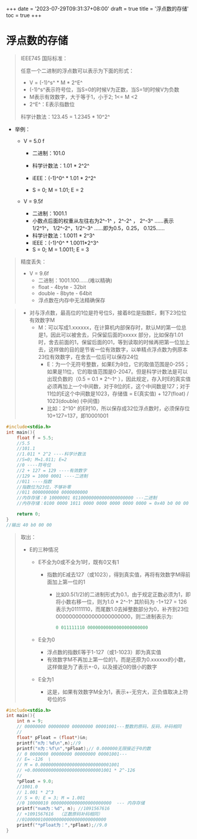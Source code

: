 +++
date = '2023-07-29T09:31:37+08:00'
draft = true
title = '浮点数的存储'
toc = true
+++

# 浮点数的存储

> IEEE745 国际标准：
>
> 任意一个二进制的浮点数可以表示为下面的形式：
>
> - V = (-1)^s^ * M * 2^E^
> - (-1)^s^表示符号位，当S=0的时候V为正数，当S=1的时候V为负数
> - M表示有效数字，大于等于1，小于2;   1<= M <2
> - 2^E^：E表示指数位
>
> 科学计数法：123.45 = 1.2345 * 10^2^

- 举例：

  - V = 5.0 f

    - 二进制：101.0
    - 科学计数法：1.01 * 2^2^

    - iEEE：(-1)^0^ * 1.01 * 2^2^
    - S = 0; M = 1.01; E = 2

  - V = 9.5f

    - 二进制：1001.1
    - 小数点后面的权重从左往右为2^-1^ ，2^-2^ ， 2^-3^ ......表示1/2^1^， 1/2^-2^，1/2^-3^ ......即为0.5，0.25， 0.125......
    - 科学计数法：1.0011 * 2^3^
    - IEEE：(-1)^0^ * 1.0011*2^3^
    - S  =  0; M = 1.0011; E = 3



> 精度丢失：
>
> - V = 9.6f
>   - 二进制：1001.100......(难以精确)
>   - float - 4byte - 32bit
>   - double - 8byte - 64bit
>   - 浮点数在内存中无法精确保存

> - 对与浮点数，最高位的1位是符号位S，接着8位是指数E，剩下23位位有效数字M
>   - M：可以写成1.xxxxxx，在计算机内部保存时，默认M的第一位总是1，因此可以被舍去，只保留后面的xxxxx 部分，比如保存1.01时，舍去前面的1，保留后面的01，等到读取的时候再把第一位加上去，这样做的目的是节省一位有效数字，以单精点浮点数为例原本23位有效数字，在舍去一位后可以保存24位
>     - E：为一个无符号整数，如果E为8位，它的取值范围是0-255；如果是11位，它的取值范围是0-2047。但是科学计数法是可以出现负数的（0.5 = 0.1 * 2^-1^ ），因此规定，存入时E的真实值必须再加上一个中间数，对于8位的E，这个中间数是127；对于11位的E这个中间数是1023，存储值 = E(真实值) + 127(float) / 1023(double) (中间值)
>     - 比如：2^10^ 的E时10，所以保存成32位浮点数时，必须保存位10+127=137，即10001001

```c
#include<stdio.h>
int main(){
    float f = 5.5;
    //5.5
    //101.1
    //1.011 * 2^2 ----科学计数法
    //S=0; M=1.011; E=2
    //0 ----符号位
    //2 + 127 = 129 ----有效数字
    //129 = 1000 0001 ----二进制
    //011 ----指数
    //指数位为23位，不够补零
    //011 0000000000 0000000000
    //内存存储：0 10000001 01100000000000000000000 ---二进制
    //内存存储：0100 0000 1011 0000 0000 0000 0000 0000 = 0x40 b0 00 00 ---十六进制

    return 0;
}
//输出 40 b0 00 00
```

> 取出：
>
> - E的三种情况
>
>   - E不全为0或不全为1时，既有0又有1
>
>     - 指数的E减去127（或1023），得到真实值，再将有效数字M得前面加上第一位的1
>
>       - 比如0.5(1/2)的二进制形式为0.1，由于规定正数必须为1，即将小数右移一位，则为1.0 * 2^-1^ 其阶码为 -1+127 = 126表示为01111110，而尾数1.0去掉整数部分为0，补齐到23位00000000000000000000000，则二进制表示为:
>
>         ```c
>         0 011111110 00000000000000000000000
>         ```
>
>   - E全为0
>
>     - 浮点数的指数E等于1-127（或1-1023）即为真实值
>     - 有效数字M不再加上第一位的1，而是还原为0.xxxxxx的小数，这样做是为了表示+-0，以及接近0的很小的数字
>
>   - E全为1
>
>     - 这是，如果有效数字M全为1，表示+-无穷大，正负值取决上符号位的S

```c
#include<stdio.h>
int main(){
    int n = 9;
    // 00000000 00000000 00000000 00001001---整数的原码，反码，补码相同
    //
    float* pFloat = (float*)&n;
    printf("n为：%d\n",n);//9
    printf("n为：%f\n",*pFloat);// 0.000000无限接近于0的数
    // 0 0000000 00000000 00000000 00001001---
    // E= -126  \
    // M = 0.000000000000000000000000001001
    // +0.000000000000000000000000001001 * 2^-126
    //
    *pFloat = 9.0;
    //1001.0
    // 1.001 * 2^3
    // S = 0; E = 3; M = 1.001
    //0 10000010 00000000000000000000000  --- 内存存储
    printf("num为：%d", n); //1091567616
    // +1091567616  （正数原码补码相同）
    //01000001000000000000000000000000
    printf("*pFloat为：",*pFloat);//9.0
}
```
